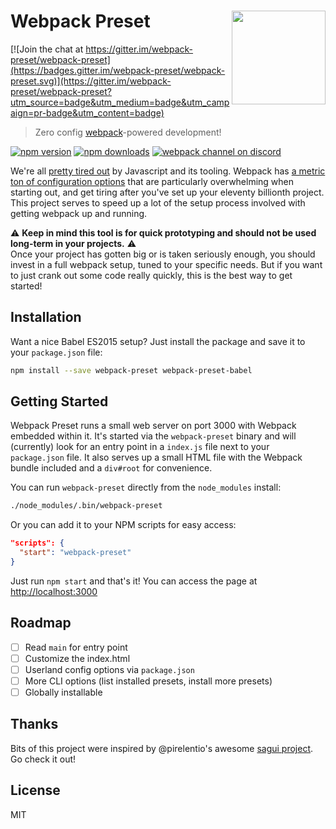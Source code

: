 # Webpack Preset <img src="logo.png" align="right" width="150" />

[![Join the chat at https://gitter.im/webpack-preset/webpack-preset](https://badges.gitter.im/webpack-preset/webpack-preset.svg)](https://gitter.im/webpack-preset/webpack-preset?utm_source=badge&utm_medium=badge&utm_campaign=pr-badge&utm_content=badge)
> Zero config [webpack](https://webpack.github.io/)-powered development!

[![npm version](https://img.shields.io/npm/v/webpack-preset.svg?style=flat-square)](https://www.npmjs.com/package/webpack-preset)
[![npm downloads](https://img.shields.io/npm/dm/webpack-preset.svg?style=flat-square)](https://www.npmjs.com/package/webpack-preset)
[![webpack channel on discord](https://img.shields.io/badge/discord-%23webpack%20%40%20reactiflux-61dafb.svg?style=flat-square)](https://discord.gg/0ZcbPKXt5bVrknv7)

We're all [pretty tired out](https://medium.com/@ericclemmons/javascript-fatigue-48d4011b6fc4#.1p2hp7afi) by Javascript and its tooling. Webpack has [a metric ton of configuration options](https://webpack.github.io/docs/configuration.html) that are particularly overwhelming when starting out, and get tiring after you've set up your eleventy billionth project. This project serves to speed up a lot of the setup process involved with getting webpack up and running.

:warning: **Keep in mind this tool is for quick prototyping and should not be used long-term in your projects.** :warning:   
Once your project has gotten big or is taken seriously enough, you should invest in a full webpack setup, tuned to your specific needs. But if you want to just crank out some code really quickly, this is the best way to get started!

## Installation

Want a nice Babel ES2015 setup? Just install the package and save it to your `package.json` file:

```sh
npm install --save webpack-preset webpack-preset-babel
```

## Getting Started

Webpack Preset runs a small web server on port 3000 with Webpack embedded within it. It's started via the `webpack-preset` binary and will (currently) look for an entry point in a `index.js` file next to your `package.json` file. It also serves up a small HTML file with the Webpack bundle included and a `div#root` for convenience. 

You can run `webpack-preset` directly from the `node_modules` install:
```sh
./node_modules/.bin/webpack-preset
```
Or you can add it to your NPM scripts for easy access:
```json
"scripts": {
  "start": "webpack-preset"
}
```
Just run `npm start` and that's it! You can access the page at [http://localhost:3000](http://localhost:3000)

## Roadmap

- [ ] Read `main` for entry point
- [ ] Customize the index.html
- [ ] Userland config options via `package.json`
- [ ] More CLI options (list installed presets, install more presets)
- [ ] Globally installable

## Thanks

Bits of this project were inspired by @pirelentio's awesome [sagui project](https://github.com/pirelenito/sagui). Go check it out!

## License

MIT
